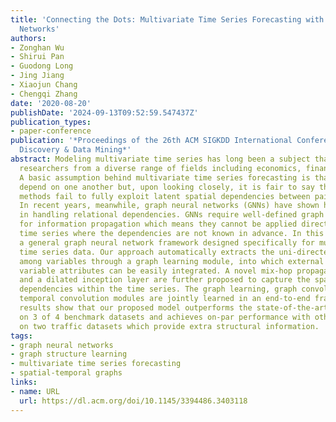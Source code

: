 ```yaml
---
title: 'Connecting the Dots: Multivariate Time Series Forecasting with Graph Neural
  Networks'
authors:
- Zonghan Wu
- Shirui Pan
- Guodong Long
- Jing Jiang
- Xiaojun Chang
- Chengqi Zhang
date: '2020-08-20'
publishDate: '2024-09-13T09:52:59.547437Z'
publication_types:
- paper-conference
publication: '*Proceedings of the 26th ACM SIGKDD International Conference on Knowledge
  Discovery & Data Mining*'
abstract: Modeling multivariate time series has long been a subject that has attracted
  researchers from a diverse range of fields including economics, finance, and traffic.
  A basic assumption behind multivariate time series forecasting is that its variables
  depend on one another but, upon looking closely, it is fair to say that existing
  methods fail to fully exploit latent spatial dependencies between pairs of variables.
  In recent years, meanwhile, graph neural networks (GNNs) have shown high capability
  in handling relational dependencies. GNNs require well-defined graph structures
  for information propagation which means they cannot be applied directly for multivariate
  time series where the dependencies are not known in advance. In this paper, we propose
  a general graph neural network framework designed specifically for multivariate
  time series data. Our approach automatically extracts the uni-directed relations
  among variables through a graph learning module, into which external knowledge like
  variable attributes can be easily integrated. A novel mix-hop propagation layer
  and a dilated inception layer are further proposed to capture the spatial and temporal
  dependencies within the time series. The graph learning, graph convolution, and
  temporal convolution modules are jointly learned in an end-to-end framework. Experimental
  results show that our proposed model outperforms the state-of-the-art baseline methods
  on 3 of 4 benchmark datasets and achieves on-par performance with other approaches
  on two traffic datasets which provide extra structural information.
tags:
- graph neural networks
- graph structure learning
- multivariate time series forecasting
- spatial-temporal graphs
links:
- name: URL
  url: https://dl.acm.org/doi/10.1145/3394486.3403118
---
```

